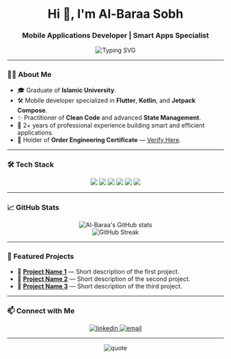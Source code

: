 <h1 align="center">Hi 👋, I'm Al-Baraa Sobh</h1>
<h3 align="center">Mobile Applications Developer | Smart Apps Specialist</h3>

<p align="center">
  <img src="https://readme-typing-svg.demolab.com?font=Fira+Code&weight=500&size=24&pause=1000&color=00C4FF&width=435&lines=Flutter+Developer;Kotlin+%7C+Jetpack+Compose+Enthusiast;Clean+Code+Advocate;State+Management+Expert" alt="Typing SVG" />
</p>

---

### 🧑‍💻 About Me
- 🎓 Graduate of **Islamic University**.
- 🛠️ Mobile developer specialized in **Flutter**, **Kotlin**, and **Jetpack Compose**.
- ✨ Practitioner of **Clean Code** and advanced **State Management**.
- 🎯 2+ years of professional experience building smart and efficient applications.
- 📜 Holder of **Order Engineering Certificate** — [Verify Here](https://programming-ocean.com/verify/verify-pep.php?id=1715&program=PEP02501).

---

### 🛠️ Tech Stack
<div align="center">
  <img src="https://img.shields.io/badge/Flutter-02569B?style=for-the-badge&logo=flutter&logoColor=white" />
  <img src="https://img.shields.io/badge/Kotlin-7F52FF?style=for-the-badge&logo=kotlin&logoColor=white" />
  <img src="https://img.shields.io/badge/Dart-0175C2?style=for-the-badge&logo=dart&logoColor=white" />
  <img src="https://img.shields.io/badge/Jetpack%20Compose-3DDC84?style=for-the-badge&logo=android&logoColor=white" />
  <img src="https://img.shields.io/badge/Figma-F24E1E?style=for-the-badge&logo=figma&logoColor=white" />
  <img src="https://img.shields.io/badge/Adobe%20XD-FF61F6?style=for-the-badge&logo=adobexd&logoColor=white" />
</div>

---

### 📈 GitHub Stats
<p align="center">
  <img src="https://github-readme-stats.vercel.app/api?username=AlBaraaSobh&show_icons=true&theme=radical" alt="Al-Baraa's GitHub stats" />
  <br/>
  <img src="https://github-readme-streak-stats.herokuapp.com/?user=AlBaraaSobh&theme=radical" alt="GitHub Streak" />
</p>

---

### 🚀 Featured Projects
- 📱 **[Project Name 1](#)** — Short description of the first project.
- 📱 **[Project Name 2](#)** — Short description of the second project.
- 📱 **[Project Name 3](#)** — Short description of the third project.

---

### 📫 Connect with Me
<p align="center">
  <a href="https://www.linkedin.com/in/YourLinkedInUsername/" target="blank">
    <img src="https://img.shields.io/badge/LinkedIn-0077B5?style=for-the-badge&logo=linkedin&logoColor=white" alt="linkedin" />
  </a>
  <a href="mailto:dev.albaraasobh@gmail.com" target="blank">
    <img src="https://img.shields.io/badge/Email-D14836?style=for-the-badge&logo=gmail&logoColor=white" alt="email" />
  </a>
</p>

---

<p align="center">
  <img src="https://quotes-github-readme.vercel.app/api?type=horizontal&theme=radical" alt="quote" />
</p>
